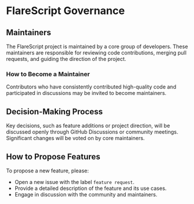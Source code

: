 # FlareScript Governance

## Maintainers
The FlareScript project is maintained by a core group of developers. These maintainers are responsible for reviewing code contributions, merging pull requests, and guiding the direction of the project.

### How to Become a Maintainer
Contributors who have consistently contributed high-quality code and participated in discussions may be invited to become maintainers.

## Decision-Making Process
Key decisions, such as feature additions or project direction, will be discussed openly through GitHub Discussions or community meetings. Significant changes will be voted on by core maintainers.

## How to Propose Features
To propose a new feature, please:
- Open a new issue with the label `feature request`.
- Provide a detailed description of the feature and its use cases.
- Engage in discussion with the community and maintainers.
